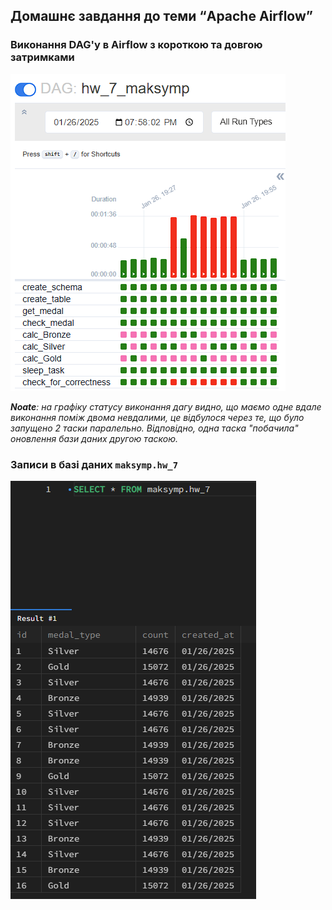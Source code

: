 ## Домашнє завдання до теми “Apache Airflow”

### Виконання DAG'у в Airflow з короткою та довгою затримками

![Airflow](screenshots/airflow.png)

***Noate**: на графіку статусу виконання дагу видно, що маємо одне вдале виконання поміж двома невдалими, це відбулося через те, що було запущено 2 таски паралельно. Відповідно, одна таска "побачила" оновлення бази даних другою таскою.*

### Записи в базі даних `maksymp.hw_7`

![records](screenshots/mysql.png)
